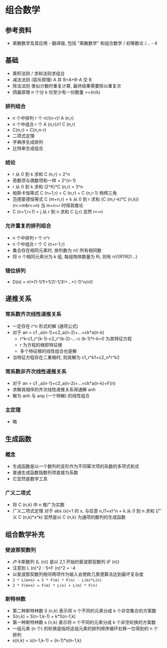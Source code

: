# 组合数学

## 参考资料

* 离散数学及其应用 - 翻译版, 包括 "离散数学" 和组合数学 / 初等数论 /... - 4

## 基础

* 乘积法则 / 求和法则求组合
* 减法法则 (容斥原理) A 并 B=A+B-A 交 B
* 除法法则 类似计数时重复计算, 最终结果需要除以重复次
* 鸽巢原理 n 个分 k 份至少有一份数量 >=(n/k)

### 排列组合

* n 个中排列 r 个 n!/(n-r)! A (n,r)
* n 个中组合 r 个 A (n,r)/r! C (n,r)
* C(n,r) = C(n,n-r)
* 二项式定理
* 字典序生成排列
* 比特串生成组合

### 结论

* r 从 0 到 k 求和 C (n,r) = 2^n
* 奇数项与偶数项和一样 = 2^(n-1)
* r 从 0 到 k 求和 (2^K)\*C (n,r) = 3^n
* 帕斯卡恒等式 C (n+1,r) = C (n,r) + C (n,r-1) 杨辉三角
* 范德蒙德恒等式 C (m+n,r) = k 从 0 到 r 求和 (C (m,r-k)\*C (n,k)) (r<=m\&r<=n)  当 m=n=r 时得其推论
* C (n+1,r+1) = j 从 r 到 n 求和 C (j,r) 显然 r<=n

### 允许重复的排列组合

* n 个中排列 r 个 n^r
* n 个中组合 r 个 C (n+r-1,r)
* 集合存在相同元素时, 排列数为 n!/ 所有相同数
* 将 n 个相同元素分为 k 组, 每组物体数量为 Ri, 则有 n!/(R1!R2!...)

### 错位排列

* D(n) = n!\*(1-1/1!+1/2!-1/3!+...+(-1)^n/n!)

## 递推关系

### 常系数齐次线性递推关系

* 一定存在 r^n 形式的解 (通项公式)
* 对于 an = c1 _a(n-1)+c2_a(n-2)+...+ck\*a(n-k)
  * r^k-c1_r^(k-1)-c2_r^(k-2)-...-c (k-1)\*r-k=0 为其特征方程
  * r 为方程的根即特征根
  * 多个特征根的线性组合也是解
* 当特征方程存在二重根时, 则其解为 c1_r^k1+c2_n\*r^k2

### 常系数非齐次线性递推关系

* 对于 an = c1 _a(n-1)+c2_a(n-2)+...+ck\*a(n-k)+F(n)
* 求解其相伴的齐次线性递推关系得通解 anh
* 解为 anh 与 anp (一个特解) 的线性组合

### 主定理

* 略

## 生成函数

### 概念

* 生成函数是以一个数列的变形作为不同幂次项的系数的多项式和式
* 普通生成函数指数列项直接为系数
* 它显然是数学工具

### 广义二项式

* 将 C (n,k) 中 n 推广为实数
* 广义二项式定理 对于 abs (x)<1 的 x, 与任意 n,(1+x)^n = k 从 0 到 n 求和 (广义 C (n,k)\*x^k) 显然是以 C (n,k) 为通项的数列的生成函数

## 组合数学补充

### 斐波那契数列

* 卢卡斯数列 (L (n)) 是以 2,1 开始的斐波那契数列 (F (n))
* 注意到 L (n)^2 - 5\*F (n)^2 = -4
* 以斐波那契数列相邻两项作为输入会使欧几里德算法达到最坏复杂度
* `2 * L(m+n) = 5 * F(m) * F(n) - L(m)*L(n)`
* `2 * F(m+n) = F(m) * L(n) + L(m) * F(n)`

### 斯特林数

* 第二种斯特林数 S (n,k) 表示将 n 个不同的元素分成 k 个非空集合的方案数
* S(n,k) = S(n-1,k-1) + k\*S(n-1,k)
* 第一种斯特林数 s (n,k) 表示将 n 个不同的元素分成 k 个非空轮换的方案数
* 一组元素 (n 个) 的轮换是指将这组元素的排列顺序循环右移一位得到的 n 个排列
* s(n,k) = s(n-1,k-1) + (n-1)\*s(n-1,k)
